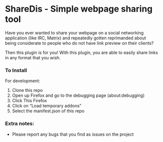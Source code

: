 ShareDis - Simple webpage sharing tool
========================

Have you ever wanted to share your webpage on a social networking application (like IRC, Matrix) and repeatedly gotten reprimanded about being considerate to people who do not have link preview on their clients?

Then this plugin is for you! With this plugin, you are able to easily share links in any format that you wish.

### To Install

For development:

1. Clone this repo
2. Open up Firefox and go to the debugging page (about:debugging)
3. Click This Firefox
4. Click on “Load temporary addons”
5. Select the manifest.json of this repo


### Extra notes:

*   Please report any bugs that you find as issues on the project
